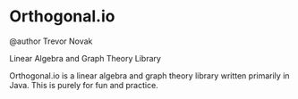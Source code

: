 # Orthogonal.io
@author Trevor Novak

Linear Algebra and Graph Theory Library

Orthogonal.io is a linear algebra and graph theory library written primarily in Java. This is purely for fun and practice. 
